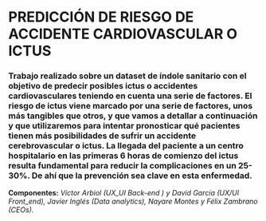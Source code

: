 # PREDICCIÓN DE RIESGO DE ACCIDENTE CARDIOVASCULAR O ICTUS 
### Trabajo realizado sobre un dataset de índole sanitario con el objetivo de predecir posibles ictus o accidentes cardiovasculares teniendo en cuenta una serie de factores. El riesgo de ictus viene marcado por una serie de factores, unos más tangibles que otros, y que vamos a detallar a continuación y que utilizaremos para intentar pronosticar qué pacientes tienen más posibilidades de sufrir un accidente cerebrovascular o ictus. La llegada del paciente a un centro hospitalario en las primeras 6 horas de comienzo del ictus resulta fundamental para reducir la complicaciones en un 25-30%. De ahí que la prevención sea clave en esta enfermedad.
__Componentes:__  _Víctor Arbiol (UX_UI Back-end ) y David García (UX/UI Front_end),  Javier Inglés (Data analytics),  Nayare Montes y Félix Zambrano (CEOs)._
